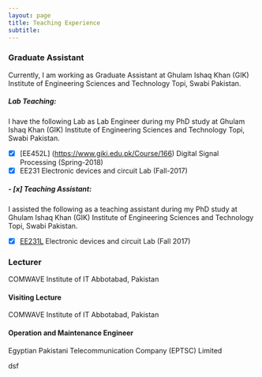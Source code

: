 ```yaml
---
layout: page
title: Teaching Experience
subtitle: 
---
```





### Graduate Assistant

Currently, I am working as Graduate Assistant at Ghulam Ishaq Khan (GIK) Institute of Engineering Sciences and Technology Topi, Swabi Pakistan.

##### Lab Teaching:

I have the following Lab as Lab Engineer during my PhD study at Ghulam Ishaq Khan (GIK) Institute of Engineering Sciences and Technology Topi, Swabi Pakistan.

- [x] [EE452L] (https://www.giki.edu.pk/Course/166) Digital Signal Processing (Spring-2018)
- [x] EE231 Electronic devices and circuit Lab (Fall-2017)

##### - [x] Teaching Assistant:

I assisted the following as a teaching assistant during my PhD study at Ghulam Ishaq Khan (GIK) Institute of Engineering Sciences and Technology Topi, Swabi Pakistan.

- [x] [EE231L](https://www.giki.edu.pk/Faculties/FEEUndergraduate/DegreeRequirement) Electronic devices and circuit Lab (Fall 2017)

### Lecturer

COMWAVE Institute of IT Abbotabad, Pakistan

#### Visiting Lecture

COMWAVE Institute of IT Abbotabad, Pakistan

#### Operation and Maintenance Engineer

Egyptian Pakistani Telecommunication Company (EPTSC) Limited






































dsf

